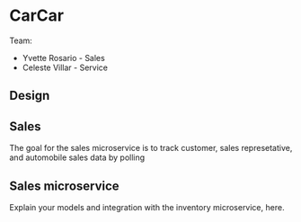 # CarCar

Team:

* Yvette Rosario - Sales
* Celeste Villar - Service

## Design

## Sales

The goal for the sales microservice is to track customer, sales represetative, and automobile sales data by polling

## Sales microservice

Explain your models and integration with the inventory
microservice, here.
